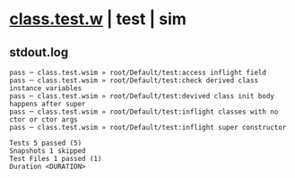 # [class.test.w](../../../../../tests/valid/class.test.w) | test | sim

## stdout.log
```log
pass ─ class.test.wsim » root/Default/test:access inflight field                      
pass ─ class.test.wsim » root/Default/test:check derived class instance variables     
pass ─ class.test.wsim » root/Default/test:devived class init body happens after super
pass ─ class.test.wsim » root/Default/test:inflight classes with no ctor or ctor args 
pass ─ class.test.wsim » root/Default/test:inflight super constructor                 

Tests 5 passed (5)
Snapshots 1 skipped
Test Files 1 passed (1)
Duration <DURATION>
```

